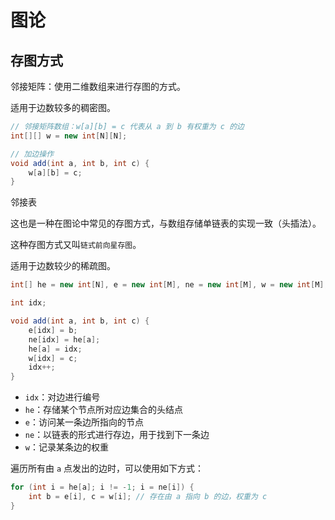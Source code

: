 # 图论

## 存图方式

邻接矩阵：使用二维数组来进行存图的方式。

适用于边数较多的稠密图。

```java
// 邻接矩阵数组：w[a][b] = c 代表从 a 到 b 有权重为 c 的边
int[][] w = new int[N][N];

// 加边操作
void add(int a, int b, int c) {
    w[a][b] = c;
}
```

邻接表

这也是一种在图论中常见的存图方式，与数组存储单链表的实现一致（头插法）。

这种存图方式又叫`链式前向星存图`。

适用于边数较少的稀疏图。

```java
int[] he = new int[N], e = new int[M], ne = new int[M], w = new int[M];

int idx;

void add(int a, int b, int c) {
    e[idx] = b;
    ne[idx] = he[a];
    he[a] = idx;
    w[idx] = c;
    idx++;
}
```

-   `idx`：对边进行编号
-   `he`：存储某个节点所对应边集合的头结点
-   `e`：访问某一条边所指向的节点
-   `ne`：以链表的形式进行存边，用于找到下一条边
-   `w`：记录某条边的权重

遍历所有由 `a` 点发出的边时，可以使用如下方式：

```java
for (int i = he[a]; i != -1; i = ne[i]) {
    int b = e[i], c = w[i]; // 存在由 a 指向 b 的边，权重为 c
}
```
